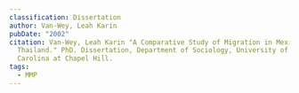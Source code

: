 ```yaml
---
classification: Dissertation
author: Van-Wey, Leah Karin
pubDate: "2002"
citation: Van-Wey, Leah Karin "A Comparative Study of Migration in Mexico and
  Thailand." PhD. Dissertation, Department of Sociology, University of North
  Carolina at Chapel Hill.
tags:
  - MMP
---
```

